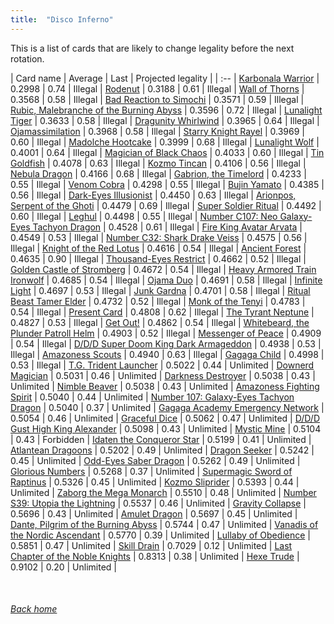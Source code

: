 ```yaml
---
title:  "Disco Inferno"
---
```


This is a list of cards that are likely to change legality before the next rotation.

| Card name | Average | Last | Projected legality |
| :-- |
[Karbonala Warrior](https://db.ygoprodeck.com/card/?search=Karbonala%20Warrior) | 0.2998 | 0.74 | Illegal |
[Rodenut](https://db.ygoprodeck.com/card/?search=Rodenut) | 0.3188 | 0.61 | Illegal |
[Wall of Thorns](https://db.ygoprodeck.com/card/?search=Wall%20of%20Thorns) | 0.3568 | 0.58 | Illegal |
[Bad Reaction to Simochi](https://db.ygoprodeck.com/card/?search=Bad%20Reaction%20to%20Simochi) | 0.3571 | 0.59 | Illegal |
[Rubic, Malebranche of the Burning Abyss](https://db.ygoprodeck.com/card/?search=Rubic,%20Malebranche%20of%20the%20Burning%20Abyss) | 0.3596 | 0.72 | Illegal |
[Lunalight Tiger](https://db.ygoprodeck.com/card/?search=Lunalight%20Tiger) | 0.3633 | 0.58 | Illegal |
[Dragunity Whirlwind](https://db.ygoprodeck.com/card/?search=Dragunity%20Whirlwind) | 0.3965 | 0.64 | Illegal |
[Ojamassimilation](https://db.ygoprodeck.com/card/?search=Ojamassimilation) | 0.3968 | 0.58 | Illegal |
[Starry Knight Rayel](https://db.ygoprodeck.com/card/?search=Starry%20Knight%20Rayel) | 0.3969 | 0.60 | Illegal |
[Madolche Hootcake](https://db.ygoprodeck.com/card/?search=Madolche%20Hootcake) | 0.3999 | 0.68 | Illegal |
[Lunalight Wolf](https://db.ygoprodeck.com/card/?search=Lunalight%20Wolf) | 0.4001 | 0.64 | Illegal |
[Magician of Black Chaos](https://db.ygoprodeck.com/card/?search=Magician%20of%20Black%20Chaos) | 0.4033 | 0.60 | Illegal |
[Tin Goldfish](https://db.ygoprodeck.com/card/?search=Tin%20Goldfish) | 0.4078 | 0.63 | Illegal |
[Kozmo Tincan](https://db.ygoprodeck.com/card/?search=Kozmo%20Tincan) | 0.4106 | 0.56 | Illegal |
[Nebula Dragon](https://db.ygoprodeck.com/card/?search=Nebula%20Dragon) | 0.4166 | 0.68 | Illegal |
[Gabrion, the Timelord](https://db.ygoprodeck.com/card/?search=Gabrion,%20the%20Timelord) | 0.4233 | 0.55 | Illegal |
[Venom Cobra](https://db.ygoprodeck.com/card/?search=Venom%20Cobra) | 0.4298 | 0.55 | Illegal |
[Bujin Yamato](https://db.ygoprodeck.com/card/?search=Bujin%20Yamato) | 0.4385 | 0.56 | Illegal |
[Dark-Eyes Illusionist](https://db.ygoprodeck.com/card/?search=Dark-Eyes%20Illusionist) | 0.4450 | 0.63 | Illegal |
[Arionpos, Serpent of the Ghoti](https://db.ygoprodeck.com/card/?search=Arionpos,%20Serpent%20of%20the%20Ghoti) | 0.4479 | 0.69 | Illegal |
[Super Soldier Ritual](https://db.ygoprodeck.com/card/?search=Super%20Soldier%20Ritual) | 0.4492 | 0.60 | Illegal |
[Leghul](https://db.ygoprodeck.com/card/?search=Leghul) | 0.4498 | 0.55 | Illegal |
[Number C107: Neo Galaxy-Eyes Tachyon Dragon](https://db.ygoprodeck.com/card/?search=Number%20C107:%20Neo%20Galaxy-Eyes%20Tachyon%20Dragon) | 0.4528 | 0.61 | Illegal |
[Fire King Avatar Arvata](https://db.ygoprodeck.com/card/?search=Fire%20King%20Avatar%20Arvata) | 0.4549 | 0.53 | Illegal |
[Number C32: Shark Drake Veiss](https://db.ygoprodeck.com/card/?search=Number%20C32:%20Shark%20Drake%20Veiss) | 0.4575 | 0.56 | Illegal |
[Knight of the Red Lotus](https://db.ygoprodeck.com/card/?search=Knight%20of%20the%20Red%20Lotus) | 0.4616 | 0.54 | Illegal |
[Ancient Forest](https://db.ygoprodeck.com/card/?search=Ancient%20Forest) | 0.4635 | 0.90 | Illegal |
[Thousand-Eyes Restrict](https://db.ygoprodeck.com/card/?search=Thousand-Eyes%20Restrict) | 0.4662 | 0.52 | Illegal |
[Golden Castle of Stromberg](https://db.ygoprodeck.com/card/?search=Golden%20Castle%20of%20Stromberg) | 0.4672 | 0.54 | Illegal |
[Heavy Armored Train Ironwolf](https://db.ygoprodeck.com/card/?search=Heavy%20Armored%20Train%20Ironwolf) | 0.4685 | 0.54 | Illegal |
[Ojama Duo](https://db.ygoprodeck.com/card/?search=Ojama%20Duo) | 0.4691 | 0.58 | Illegal |
[Infinite Light](https://db.ygoprodeck.com/card/?search=Infinite%20Light) | 0.4697 | 0.53 | Illegal |
[Junk Gardna](https://db.ygoprodeck.com/card/?search=Junk%20Gardna) | 0.4701 | 0.58 | Illegal |
[Ritual Beast Tamer Elder](https://db.ygoprodeck.com/card/?search=Ritual%20Beast%20Tamer%20Elder) | 0.4732 | 0.52 | Illegal |
[Monk of the Tenyi](https://db.ygoprodeck.com/card/?search=Monk%20of%20the%20Tenyi) | 0.4783 | 0.54 | Illegal |
[Present Card](https://db.ygoprodeck.com/card/?search=Present%20Card) | 0.4808 | 0.62 | Illegal |
[The Tyrant Neptune](https://db.ygoprodeck.com/card/?search=The%20Tyrant%20Neptune) | 0.4827 | 0.53 | Illegal |
[Get Out!](https://db.ygoprodeck.com/card/?search=Get%20Out!) | 0.4862 | 0.54 | Illegal |
[Whitebeard, the Plunder Patroll Helm](https://db.ygoprodeck.com/card/?search=Whitebeard,%20the%20Plunder%20Patroll%20Helm) | 0.4903 | 0.52 | Illegal |
[Messenger of Peace](https://db.ygoprodeck.com/card/?search=Messenger%20of%20Peace) | 0.4909 | 0.54 | Illegal |
[D/D/D Super Doom King Dark Armageddon](https://db.ygoprodeck.com/card/?search=D/D/D%20Super%20Doom%20King%20Dark%20Armageddon) | 0.4938 | 0.53 | Illegal |
[Amazoness Scouts](https://db.ygoprodeck.com/card/?search=Amazoness%20Scouts) | 0.4940 | 0.63 | Illegal |
[Gagaga Child](https://db.ygoprodeck.com/card/?search=Gagaga%20Child) | 0.4998 | 0.53 | Illegal |
[T.G. Trident Launcher](https://db.ygoprodeck.com/card/?search=T.G.%20Trident%20Launcher) | 0.5022 | 0.44 | Unlimited |
[Downerd Magician](https://db.ygoprodeck.com/card/?search=Downerd%20Magician) | 0.5031 | 0.46 | Unlimited |
[Darkness Destroyer](https://db.ygoprodeck.com/card/?search=Darkness%20Destroyer) | 0.5038 | 0.43 | Unlimited |
[Nimble Beaver](https://db.ygoprodeck.com/card/?search=Nimble%20Beaver) | 0.5038 | 0.43 | Unlimited |
[Amazoness Fighting Spirit](https://db.ygoprodeck.com/card/?search=Amazoness%20Fighting%20Spirit) | 0.5040 | 0.44 | Unlimited |
[Number 107: Galaxy-Eyes Tachyon Dragon](https://db.ygoprodeck.com/card/?search=Number%20107:%20Galaxy-Eyes%20Tachyon%20Dragon) | 0.5040 | 0.37 | Unlimited |
[Gagaga Academy Emergency Network](https://db.ygoprodeck.com/card/?search=Gagaga%20Academy%20Emergency%20Network) | 0.5054 | 0.46 | Unlimited |
[Graceful Dice](https://db.ygoprodeck.com/card/?search=Graceful%20Dice) | 0.5062 | 0.47 | Unlimited |
[D/D/D Gust High King Alexander](https://db.ygoprodeck.com/card/?search=D/D/D%20Gust%20High%20King%20Alexander) | 0.5098 | 0.43 | Unlimited |
[Mystic Mine](https://db.ygoprodeck.com/card/?search=Mystic%20Mine) | 0.5104 | 0.43 | Forbidden |
[Idaten the Conqueror Star](https://db.ygoprodeck.com/card/?search=Idaten%20the%20Conqueror%20Star) | 0.5199 | 0.41 | Unlimited |
[Atlantean Dragoons](https://db.ygoprodeck.com/card/?search=Atlantean%20Dragoons) | 0.5202 | 0.49 | Unlimited |
[Dragon Seeker](https://db.ygoprodeck.com/card/?search=Dragon%20Seeker) | 0.5242 | 0.45 | Unlimited |
[Odd-Eyes Saber Dragon](https://db.ygoprodeck.com/card/?search=Odd-Eyes%20Saber%20Dragon) | 0.5262 | 0.49 | Unlimited |
[Glorious Numbers](https://db.ygoprodeck.com/card/?search=Glorious%20Numbers) | 0.5268 | 0.37 | Unlimited |
[Supermagic Sword of Raptinus](https://db.ygoprodeck.com/card/?search=Supermagic%20Sword%20of%20Raptinus) | 0.5326 | 0.45 | Unlimited |
[Kozmo Sliprider](https://db.ygoprodeck.com/card/?search=Kozmo%20Sliprider) | 0.5393 | 0.44 | Unlimited |
[Zaborg the Mega Monarch](https://db.ygoprodeck.com/card/?search=Zaborg%20the%20Mega%20Monarch) | 0.5510 | 0.48 | Unlimited |
[Number S39: Utopia the Lightning](https://db.ygoprodeck.com/card/?search=Number%20S39:%20Utopia%20the%20Lightning) | 0.5537 | 0.46 | Unlimited |
[Gravity Collapse](https://db.ygoprodeck.com/card/?search=Gravity%20Collapse) | 0.5696 | 0.43 | Unlimited |
[Amulet Dragon](https://db.ygoprodeck.com/card/?search=Amulet%20Dragon) | 0.5697 | 0.45 | Unlimited |
[Dante, Pilgrim of the Burning Abyss](https://db.ygoprodeck.com/card/?search=Dante,%20Pilgrim%20of%20the%20Burning%20Abyss) | 0.5744 | 0.47 | Unlimited |
[Vanadis of the Nordic Ascendant](https://db.ygoprodeck.com/card/?search=Vanadis%20of%20the%20Nordic%20Ascendant) | 0.5770 | 0.39 | Unlimited |
[Lullaby of Obedience](https://db.ygoprodeck.com/card/?search=Lullaby%20of%20Obedience) | 0.5851 | 0.47 | Unlimited |
[Skill Drain](https://db.ygoprodeck.com/card/?search=Skill%20Drain) | 0.7029 | 0.12 | Unlimited |
[Last Chapter of the Noble Knights](https://db.ygoprodeck.com/card/?search=Last%20Chapter%20of%20the%20Noble%20Knights) | 0.8313 | 0.38 | Unlimited |
[Hexe Trude](https://db.ygoprodeck.com/card/?search=Hexe%20Trude) | 0.9102 | 0.20 | Unlimited |

<br>

###### [Back home](index)